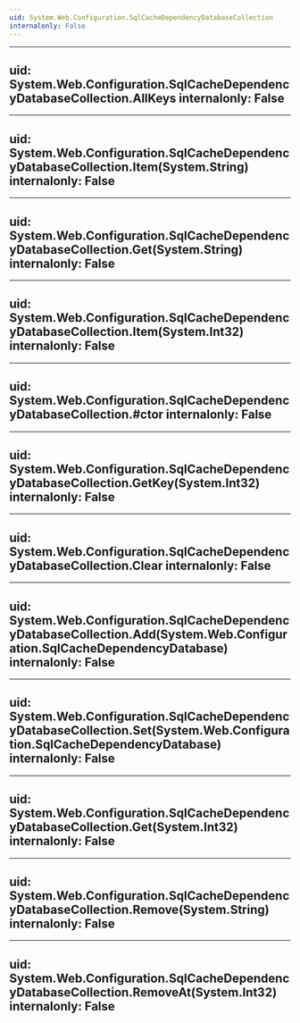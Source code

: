 ```yaml
---
uid: System.Web.Configuration.SqlCacheDependencyDatabaseCollection
internalonly: False
---
```


---
uid: System.Web.Configuration.SqlCacheDependencyDatabaseCollection.AllKeys
internalonly: False
---

---
uid: System.Web.Configuration.SqlCacheDependencyDatabaseCollection.Item(System.String)
internalonly: False
---

---
uid: System.Web.Configuration.SqlCacheDependencyDatabaseCollection.Get(System.String)
internalonly: False
---

---
uid: System.Web.Configuration.SqlCacheDependencyDatabaseCollection.Item(System.Int32)
internalonly: False
---

---
uid: System.Web.Configuration.SqlCacheDependencyDatabaseCollection.#ctor
internalonly: False
---

---
uid: System.Web.Configuration.SqlCacheDependencyDatabaseCollection.GetKey(System.Int32)
internalonly: False
---

---
uid: System.Web.Configuration.SqlCacheDependencyDatabaseCollection.Clear
internalonly: False
---

---
uid: System.Web.Configuration.SqlCacheDependencyDatabaseCollection.Add(System.Web.Configuration.SqlCacheDependencyDatabase)
internalonly: False
---

---
uid: System.Web.Configuration.SqlCacheDependencyDatabaseCollection.Set(System.Web.Configuration.SqlCacheDependencyDatabase)
internalonly: False
---

---
uid: System.Web.Configuration.SqlCacheDependencyDatabaseCollection.Get(System.Int32)
internalonly: False
---

---
uid: System.Web.Configuration.SqlCacheDependencyDatabaseCollection.Remove(System.String)
internalonly: False
---

---
uid: System.Web.Configuration.SqlCacheDependencyDatabaseCollection.RemoveAt(System.Int32)
internalonly: False
---
